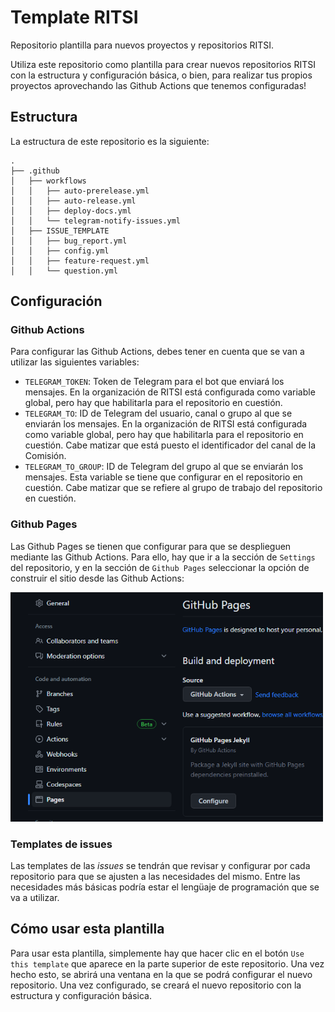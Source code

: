 # Template RITSI

Repositorio plantilla para nuevos proyectos y repositorios RITSI.

Utiliza este repositorio como plantilla para crear nuevos repositorios RITSI con la estructura y configuración básica, o bien, para realizar tus propios proyectos aprovechando las Github Actions que tenemos configuradas!

## Estructura

La estructura de este repositorio es la siguiente:

```
.
├── .github
│   ├── workflows
│   │   ├── auto-prerelease.yml
│   │   ├── auto-release.yml
│   │   ├── deploy-docs.yml
│   │   └── telegram-notify-issues.yml
│   ├── ISSUE_TEMPLATE
│   │   ├── bug_report.yml
│   │   ├── config.yml
│   │   ├── feature-request.yml
│   │   └── question.yml
```

## Configuración

### Github Actions

Para configurar las Github Actions, debes tener en cuenta que se van a utilizar las siguientes variables:

- `TELEGRAM_TOKEN`: Token de Telegram para el bot que enviará los mensajes. En la organización de RITSI está configurada como variable global, pero hay que habilitarla para el repositorio en cuestión.
- `TELEGRAM_TO`: ID de Telegram del usuario, canal o grupo al que se enviarán los mensajes. En la organización de RITSI está configurada como variable global, pero hay que habilitarla para el repositorio en cuestión. Cabe matizar que está puesto el identificador del canal de la Comisión.
- `TELEGRAM_TO_GROUP`: ID de Telegram del grupo al que se enviarán los mensajes. Esta variable se tiene que configurar en el repositorio en cuestión. Cabe matizar que se refiere al grupo de trabajo del repositorio en cuestión.

### Github Pages

Las Github Pages se tienen que configurar para que se desplieguen mediante las Github Actions. Para ello, hay que ir a la sección de `Settings` del repositorio, y en la sección de `Github Pages` seleccionar la opción de construir el sitio desde las Github Actions:

<div class="center">
    <img src="docs/images/gh_pages_config.png" alt="Github Pages config" width="500px">
</div>

### Templates de issues

Las templates de las _issues_ se tendrán que revisar y configurar por cada repositorio para que se ajusten a las necesidades del mismo. Entre las necesidades más básicas podría estar el lengüaje de programación que se va a utilizar. 

## Cómo usar esta plantilla

Para usar esta plantilla, simplemente hay que hacer clic en el botón `Use this template` que aparece en la parte superior de este repositorio. Una vez hecho esto, se abrirá una ventana en la que se podrá configurar el nuevo repositorio. Una vez configurado, se creará el nuevo repositorio con la estructura y configuración básica.

